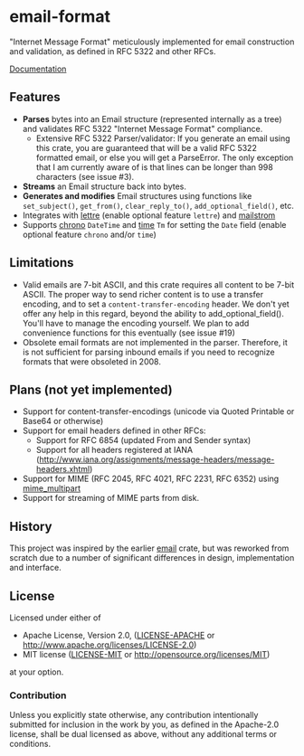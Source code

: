# email-format

"Internet Message Format" meticulously implemented for email construction
and validation, as defined in RFC 5322 and other RFCs.

[Documentation](https://docs.rs/email-format)

## Features

* **Parses** bytes into an Email structure (represented internally as a tree) and validates
  RFC 5322 "Internet Message Format" compliance.
  * Extensive RFC 5322 Parser/validator: If you generate an email using this crate, you are
    guaranteed that will be a valid RFC 5322 formatted email, or else you will get a ParseError.
    The only exception that I am currently aware of is that lines can be longer than 998
    characters (see issue #3).
* **Streams** an Email structure back into bytes.
* **Generates and modifies** Email structures using functions like `set_subject()`,
  `get_from()`, `clear_reply_to()`, `add_optional_field()`, etc.
* Integrates with [lettre](https://github.com/lettre/lettre)
  (enable optional feature `lettre`)
  and [mailstrom](https://github.com/mikedilger/mailstrom)
* Supports [chrono](https://github.com/chronotope/chrono) `DateTime`
  and [time](https://github.com/rust-lang/time) `Tm` for setting the `Date` field
  (enable optional feature `chrono` and/or `time`)

## Limitations

* Valid emails are 7-bit ASCII, and this crate requires all content to be 7-bit ASCII.
  The proper way to send richer content is to use a transfer encoding, and to set a
  `content-transfer-encoding` header. We don't yet offer any help in this regard, beyond
  the ability to add_optional_field(). You'll have to manage the encoding yourself.
  We plan to add convenience functions for this eventually (see issue #19)
* Obsolete email formats are not implemented in the parser. Therefore, it is not sufficient
  for parsing inbound emails if you need to recognize formats that were obsoleted in 2008.

## Plans (not yet implemented)

* Support for content-transfer-encodings (unicode via Quoted Printable or Base64 or otherwise)
* Support for email headers defined in other RFCs:
  * Support for RFC 6854 (updated From and Sender syntax)
  * Support for all headers registered at IANA (http://www.iana.org/assignments/message-headers/message-headers.xhtml)
* Support for MIME (RFC 2045, RFC 4021, RFC 2231, RFC 6352) using
  [mime_multipart](https://github.com/mikedilger/mime-multipart)
* Support for streaming of MIME parts from disk.

## History

This project was inspired by the earlier [email](https://github.com/niax/rust-email) crate,
but was reworked from scratch due to a number of significant differences in design,
implementation and interface.

## License

Licensed under either of

 * Apache License, Version 2.0, ([LICENSE-APACHE](LICENSE-APACHE) or http://www.apache.org/licenses/LICENSE-2.0)
 * MIT license ([LICENSE-MIT](LICENSE-MIT) or http://opensource.org/licenses/MIT)

at your option.

### Contribution

Unless you explicitly state otherwise, any contribution intentionally submitted
for inclusion in the work by you, as defined in the Apache-2.0 license, shall
be dual licensed as above, without any additional terms or conditions.
